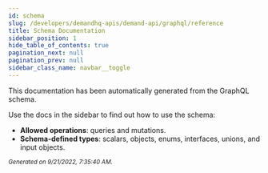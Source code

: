 ```yaml
---
id: schema
slug: /developers/demandhq-apis/demand-api/graphql/reference
title: Schema Documentation
sidebar_position: 1
hide_table_of_contents: true
pagination_next: null
pagination_prev: null
sidebar_class_name: navbar__toggle
---
```


This documentation has been automatically generated from the GraphQL schema.

Use the docs in the sidebar to find out how to use the schema:

- **Allowed operations**: queries and mutations.
- **Schema-defined types**: scalars, objects, enums, interfaces, unions, and input objects.

<small><i>Generated on 9/21/2022, 7:35:40 AM.</i></small>
